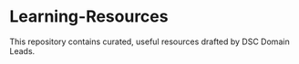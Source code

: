 # Learning-Resources
This repository contains curated, useful resources drafted by DSC Domain Leads.
